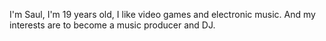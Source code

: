 I'm Saul, I'm 19 years old, I like video games and electronic music. And my interests are 
to become a music producer and DJ.

